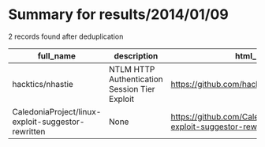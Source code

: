 
# Summary for results/2014/01/09
    
2 records found after deduplication

| full_name | description | html_url | matched_list | matched_count | pushed_at | size | stargazers_count | language | forks_count |
|----------------------------------------------------|-----------------------------------------------|-----------------------------------------------------------------------|----------------|-----------------|---------------------------|--------|--------------------|------------|---------------|
| hacktics/nhastie | NTLM HTTP Authentication Session Tier Exploit | https://github.com/hacktics/nhastie | ['exploit'] | 1 | 2014-01-09 13:54:23+00:00 | 176 | 15 | | 3 |
| CaledoniaProject/linux-exploit-suggestor-rewritten | None | https://github.com/CaledoniaProject/linux-exploit-suggestor-rewritten | ['exploit'] | 1 | 2014-01-09 14:22:03+00:00 | 116 | 0 | Perl | 2 |
